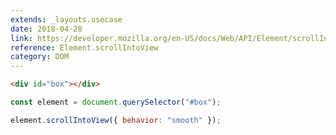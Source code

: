 ```yaml
---
extends: _layouts.usecase
date: 2018-04-28
link: https://developer.mozilla.org/en-US/docs/Web/API/Element/scrollIntoView
reference: Element.scrollIntoView
category: DOM
---
```


```html
<div id="box"></div>
```

```javascript
const element = document.querySelector("#box");

element.scrollIntoView({ behavior: "smooth" });
```
